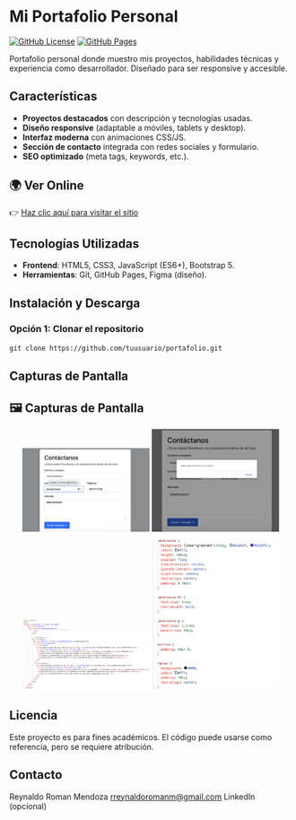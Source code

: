 #  Mi Portafolio Personal  

[![GitHub License](https://img.shields.io/github/license/tuusuario/portafolio?color=blue)](https://github.com/tuusuario/portafolio)
[![GitHub Pages](https://img.shields.io/badge/🌐%20Live%20Demo-Visitar%20Sitio-brightgreen)](https://tuusuario.github.io/portafolio/)

Portafolio personal donde muestro mis proyectos, habilidades técnicas y experiencia como desarrollador. Diseñado para ser responsive y accesible.  

## Características  
- **Proyectos destacados** con descripción y tecnologías usadas.  
-  **Diseño responsive** (adaptable a móviles, tablets y desktop).  
-  **Interfaz moderna** con animaciones CSS/JS.  
-  **Sección de contacto** integrada con redes sociales y formulario.  
-  **SEO optimizado** (meta tags, keywords, etc.).  

## 🌍 Ver Online  
👉 [Haz clic aquí para visitar el sitio](https://tuusuario.github.io/MiPortafolio/)  

##  Tecnologías Utilizadas  
- **Frontend**: HTML5, CSS3, JavaScript (ES6+), Bootstrap 5.  
- **Herramientas**: Git, GitHub Pages, Figma (diseño).  

##  Instalación y Descarga  
### Opción 1: Clonar el repositorio  

``` html
git clone https://github.com/tuusuario/portafolio.git

```


## Capturas de Pantalla

## 🖼️ Capturas de Pantalla

<div align="center">
  <img src="portaf.png" width="45%">
  <img src="portaf1.png" width="45%">
  <br>
  <img src="portaf2.png" width="45%">
  <img src="portaf3.png" width="45%">
</div>

## Licencia
Este proyecto es para fines académicos. El código puede usarse como referencia, pero se requiere atribución.


## Contacto
Reynaldo Roman Mendoza
 rreynaldoromanm@gmail.com
LinkedIn (opcional)










